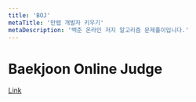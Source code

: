 ```yaml
---
title: 'BOJ'
metaTitle: '만렙 개발자 키우기'
metaDescription: '백준 온라인 저지 알고리즘 문제풀이입니다.'
---
```


# Baekjoon Online Judge

[Link](https://www.acmicpc.net/)
